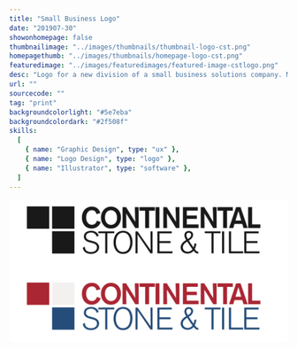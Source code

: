```yaml
---
title: "Small Business Logo"
date: "201907-30"
showonhomepage: false
thumbnailimage: "../images/thumbnails/thumbnail-logo-cst.png"
homepagethumb: "../images/thumbnails/homepage-logo-cst.png"
featuredimage: "../images/featuredimages/featured-image-cstlogo.png"
desc: "Logo for a new division of a small business solutions company. My client provided me with a few initial concepts he had thought of, but his primary requirement was that the logo use the colors of the American flag. I did pages of sketches for this logo, covering everything from simple type treatments to drawings of a trowel and chisel. In the end, I realized a simple arrangement of squares, one red, one white (or light grey if the background was white, one blue) solved all the requirements of the logo mark – simple and memorable, works well at different sizes, and incorporates the colors of the flag. The font is Aksidenz Grotesk, a precise, well-crafted geometric sans serif – embodying the qualities I wanted the logo to communicate about the company."
url: ""
sourcecode: ""
tag: "print"
backgroundcolorlight: "#5e7eba"
backgroundcolordark: "#2f508f"
skills:
  [
    { name: "Graphic Design", type: "ux" },
    { name: "Logo Design", type: "logo" },
    { name: "Illustrator", type: "software" },
  ]
---
```


![alt text](../images/logos/cst-logos.png "CST logo")
